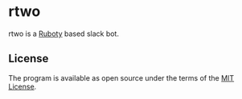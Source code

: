 # rtwo

rtwo is a [Ruboty](https://github.com/r7kamura/ruboty) based slack bot.

## License

The program is available as open source under the terms of the [MIT License](http://opensource.org/licenses/MIT).
